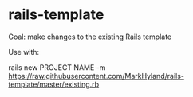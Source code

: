 # rails-template
Goal:  make changes to the existing Rails template

Use with:

rails new PROJECT NAME -m https://raw.githubusercontent.com/MarkHyland/rails-template/master/existing.rb
